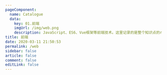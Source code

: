 ```yaml
---
pageComponent: 
  name: Catalogue
  data: 
    key: 01.前端
    imgUrl: /img/web.png
    description: JavaScript、ES6、Vue框架等前端技术。这里记录的是整个知识点的roadmap，并不会涉及细节和原理。如果想要看教程，请移转技术。
title: 前端
date: 2020-03-11 21:50:53
permalink: /web
sidebar: false
article: false
comment: false
editLink: false
---
```


